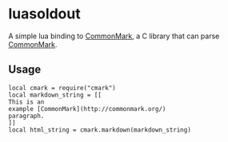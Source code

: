 luasoldout
==========

A simple lua binding to
[CommonMark](https://github.com/jgm/CommonMark), a C
library that can parse
[CommonMark](http://commonmark.org/).

Usage
-----

    local cmark = require("cmark")
    local markdown_string = [[
    This is an
    example [CommonMark](http://commonmark.org/)
    paragraph.
    ]]
    local html_string = cmark.markdown(markdown_string)
